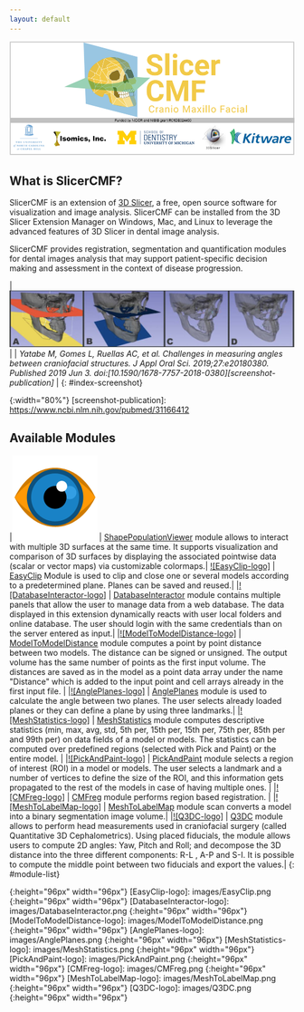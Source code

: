 ```yaml
---
layout: default
---
```


![SlicerCMF](images/SlicerCMFSplashScreen.png "SlicerCMF is a collaboration between UNC-CH, UofM Dentistry, Isomics and Kitware.")

What is SlicerCMF?
------------------

SlicerCMF is an extension of [3D Slicer][slicer], a free, open source software for visualization and image analysis. SlicerCMF can be installed from the 3D Slicer Extension Manager on Windows, Mac, and Linux to leverage the advanced features of 3D Slicer in dental image analysis.

SlicerCMF provides registration, segmentation and quantification modules for dental images analysis that may support patient-specific decision making and assessment in the context of disease progression.

| ![screenshot] |
| *Yatabe M, Gomes L, Ruellas AC, et al. Challenges in measuring angles between craniofacial structures. J Appl Oral Sci. 2019;27:e20180380. Published 2019 Jun 3. doi:[10.1590/1678-7757-2018-0380][screenshot-publication]* |
{: #index-screenshot}

[slicer]: https://slicer.org
[screenshot]: images/slicercmf-angles-between-craniofacial-structures.png
{:width="80%"}
[screenshot-publication]: https://www.ncbi.nlm.nih.gov/pubmed/31166412

Available Modules
-----------------

|[![ShapePopulationViewer-logo]][ShapePopulationViewer] | [ShapePopulationViewer] module allows to interact with multiple 3D surfaces at the same time. It supports visualization and comparison of 3D surfaces by displaying the associated pointwise data (scalar or vector maps) via customizable colormaps.|
[![EasyClip-logo]][EasyClip] | [EasyClip] Module is used to clip and close one or several models according to a predetermined plane. Planes can be saved and reused.|
|[![DatabaseInteractor-logo]][DatabaseInteractor] | [DatabaseInteractor] module contains multiple panels that allow the user to manage data from a web database. The data displayed in this extension dynamically reacts with user local folders and online database. The user should login with the same credentials than on the server entered as input.|
|[![ModelToModelDistance-logo]][ModelToModelDistance] | [ModelToModelDistance] module computes a point by point distance between two models. The distance can be signed or unsigned. The output volume has the same number of points as the first input volume. The distances are saved as in the model as a point data array under the name "Distance" which is added to the input point and cell arrays already in the first input file. |
|[![AnglePlanes-logo]][AnglePlanes] | [AnglePlanes] module is used to calculate the angle between two planes. The user selects already loaded planes or they can define a plane by using three landmarks.|
|[![MeshStatistics-logo]][MeshStatistics] | [MeshStatistics] module computes descriptive statistics (min, max, avg, std, 5th per, 15th per, 15th per, 75th per, 85th per and 99th per) on data fields of a model or models. The statistics can be computed over predefined regions (selected with Pick and Paint) or the entire model. |
|[![PickAndPaint-logo]][PickAndPaint] | [PickAndPaint] module selects a region of interest (ROI) in a model or models. The user selects a landmark and a number of vertices to define the size of the ROI, and this information gets propagated to the rest of the models in case of having multiple ones. |
|[![CMFreg-logo]][CMFreg] | [CMFreg] module performs region based registration. |
|[![MeshToLabelMap-logo]][MeshToLabelMap] | [MeshToLabelMap] module scan converts a model into a binary segmentation image volume.|
|[![Q3DC-logo]][Q3DC] | [Q3DC] module allows to perform head measurements used in craniofacial surgery (called Quantitative 3D Cephalometrics). Using placed fiducials, the module allows users to compute 2D angles: Yaw, Pitch and Roll; and decompose the 3D distance into the three different components: R-L , A-P and S-I. It is possible to compute the middle point between two fiducials and export the values.|
{: #module-list}

[ShapePopulationViewer-logo]: images/ShapePopulationViewer.png
{:height="96px" width="96px"}
[EasyClip-logo]: images/EasyClip.png
{:height="96px" width="96px"}
[DatabaseInteractor-logo]: images/DatabaseInteractor.png
{:height="96px" width="96px"}
[ModelToModelDistance-logo]: images/ModelToModelDistance.png
{:height="96px" width="96px"}
[AnglePlanes-logo]: images/AnglePlanes.png
{:height="96px" width="96px"}
[MeshStatistics-logo]: images/MeshStatistics.png
{:height="96px" width="96px"}
[PickAndPaint-logo]: images/PickAndPaint.png
{:height="96px" width="96px"}
[CMFreg-logo]: images/CMFreg.png
{:height="96px" width="96px"}
[MeshToLabelMap-logo]: images/MeshToLabelMap.png
{:height="96px" width="96px"}
[Q3DC-logo]: images/Q3DC.png
{:height="96px" width="96px"}

[ShapePopulationViewer]: https://www.slicer.org/wiki/Documentation/4.10/Extensions/ShapePopulationViewer
[EasyClip]: https://www.slicer.org/wiki/Documentation/4.10/Extensions/EasyClip
[DatabaseInteractor]: https://www.slicer.org/wiki/Documentation/4.10/Extensions/DatabaseInteractor
[ModelToModelDistance]: https://www.slicer.org/wiki/Documentation/4.10/Extensions/ModelToModelDistance
[AnglePlanes]: https://www.slicer.org/wiki/Documentation/4.10/Extensions/AnglePlanes
[MeshStatistics]: https://www.slicer.org/wiki/Documentation/4.10/Extensions/MeshStatistics
[PickAndPaint]: https://www.slicer.org/wiki/Documentation/4.10/Extensions/PickAndPaint
[CMFreg]: https://www.slicer.org/wiki/Documentation/4.10/Extensions/CMFreg
[MeshToLabelMap]: https://www.slicer.org/wiki/Documentation/4.10/Extensions/MeshToLabelMap
[Q3DC]: https://www.slicer.org/wiki/Documentation/4.10/Extensions/Q3DC
